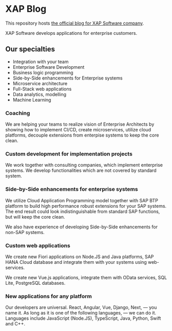 # XAP Blog

This repository hosts [the official blog for XAP Software company](https://blog.xap.group).

XAP Software develops applications for enterprise customers. 

## Our specialties

- Integration with your team
- Enterprise Software Development
- Business logic programming
- Side-by-Side enhancements for Enterprise systems
- Microservice architecture
- Full-Stack web applications
- Data analytics, modelling
- Machine Learning

### Coaching

We are helping your teams to realize vision of Enterprise Architects by showing
how to implement CI/CD, create microservices, utilize cloud platforms, decouple
extensions from enterpise systems to keep the core clean.

### Custom development for implementation projects

We work together with consulting companies, which implement enterprise systems.
We develop functionalities which are not covered by standard system.

### Side-by-Side enhancements for enterprise systems

We utilize Cloud Application Programming model together with SAP BTP platform
to build high performance robust extensions for your SAP systems. The end
result could look indistinguishable from standard SAP functions, but will keep
the core clean.

We also have experience of developing Side-by-Side enhancements for non-SAP
systems.

### Custom web applications

We create new Fiori applications on Node.JS and Java platforms, SAP HANA Cloud
database and integrate them with your systems using web-services.

We create new Vue.js applications, integrate them with OData services, SQL
Lite, PostgreSQL databases.

### New applications for any platform

Our developers are universal. React, Angular, Vue, Django, Next, — you name it.
As long as it is one of the following languages, — we can do it. Languages
include JavaScript (Node.JS), TypeScript, Java, Python, Swift and C++.
